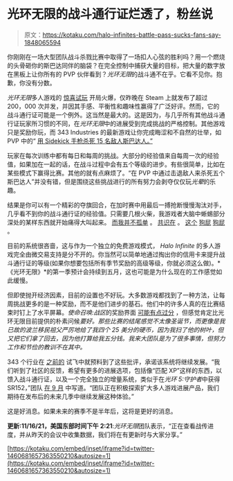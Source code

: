# 光环无限的战斗通行证烂透了，粉丝说

> 原文：<https://kotaku.com/halo-infinites-battle-pass-sucks-fans-say-1848065594>

你刚刚在一场大型团队战斗杀戮比赛中取得了一场扣人心弦的胜利吗？用一个燃烧的头骨砸你的斯巴达同伴的脑袋？在完全控制中捕获大量的目标，把大量的数字放在黑板上让你所有的 PVP 伙伴看到？*光环无限*的战斗通不在乎。它看不见你。抱歉，你没有分数。



*光环无限*多人游戏的 [惊喜试玩](https://kotaku.com/surprise-halo-infinite-s-multiplayer-is-out-now-1848057791) 开局火爆，仅昨晚在 Steam 上就发布了超过 200，000 次并发，并因其手感、平衡性和趣味性赢得了广泛好评。然而，它的战斗通行证可能是一个例外。这当然是最大的。这是因为，与几乎所有其他战斗通行证玩家所习惯的不同，在*光环无限*中的进展受到完成挑战的严格控制。其他游戏只是奖励你玩，而 343 Industries 的最新游戏让你完成晦涩和不自然的壮举，如 PVP 中的“ [用 Sidekick 手枪杀死 15 名敌人斯巴达人。”](https://www.fanbyte.com/guides/halo-infinite-weekly-challenges-list-guide-tips-for-quick-completion/)

玩家在每次训练中都有每日和每周的挑战。大部分的经验值来自每周一次的经验值，如果加在一起的话，在战斗过程中会有五个等级的进步。有些很简单，比如在某些模式下赢得比赛。其他的就有点麻烦了。“在 PVP 中通过击退敌人来杀死五个斯巴达人”并没有错，但是围绕这些挑战进行的所有努力会剥夺仅仅玩*光晕*的乐趣。

结果是你可以有一个精彩的夺旗回合，在加时赛中用最后一搏抢断慢慢淘汰对手，几乎看不到你的战斗通行证的经验值。只需要几根火柴，我游戏者大脑中蜥蜴部分深处的某样东西就开始痛得大叫起来。 [而我并不孤单](https://www.pcgamesn.com/halo-infinite/premium-battle-pass) 。 [共识在](https://www.forbes.com/sites/paultassi/2021/11/16/343-already-knows-halo-infinite-multiplayer-battle-pass-progression-must-get-better/) 。 [这个](https://www.pcgamer.com/sorry-halo-infinite-but-your-battle-pass-sucks/) [狗屁](https://twitter.com/tomwarren/status/1460434463083700226) [狗屁](https://twitter.com/SkillUpYT/status/1460548814289260546) 。

目前的系统很吝啬，这与作为一个独立的免费游戏模式， *Halo Infinite* 的多人游戏完全由微交易支持是分不开的。你当然可以简单地通过掏出你的信用卡来提升战斗通行证的等级(如果你想要包括所有季节奖励的高级等级，你就必须这么做)。*《光环无限》*的第一季预计会持续到五月，这也可能是为什么现在的工作感觉如此缓慢。

但即使抛开经济因素，目前的设置也不好玩。大多数游戏都找到了一种方法，让每周挑战更多的是一种奖励，而不是他们进步的基石。他们中的许多人真的在比赛结束时钉上了水平屏幕。*使命召唤:战区*的奖励界面 [可能有点过分](https://kotaku.com/call-of-duty-warzone-s-rewards-screen-needs-to-chill-1843421140) ，但感觉肯定比光环无限目前提供的朴素问候*要好。那些比赛的结尾感觉不太像圣诞节，而更像是我已故的波兰移民祖父严厉地给了我四个 25 美分的硬币，因为我扫了他的树叶，但又把它们拿了回去，因为他打算给我五分钱。我来大团队是为了很多事情，但努力工作和节俭的教训不在其中。*

343 个行业在 [之前的](https://kotaku.com/a-promising-weekend-with-halo-infinites-beta-1847410889) 试飞中就预料到了这些批评，承诺该系统将继续发展。“我们听到了社区的反馈，希望有更多的进展选项，包括像“匹配 XP”这样的东西，以馈入战斗通行证，以及一个完全独立的增量系统，类似于在*光环 5:守护者*中获得 SR152，”团队 [在 9 月](https://www.halowaypoint.com/en-us/news/inside-infinite-september-2021) 中写道。“团队正在积极探索扩大多人游戏进展产品，我们期待在发布后的未来几季中继续发展这种体验。”

这是好消息。如果未来的赛季不是半年后，这将是更好的消息。

**更新:11/16/21，美国东部时间下午 2:21**:*光环无限*团队表示，“正在查看战传进度，并从昨天的会议中收集数据，我们将在有更新时与大家分享。”

 [https://kotaku.com/embed/inset/iframe?id=twitter-1460681657363550210&autosize=1](https://kotaku.com/embed/inset/iframe?id=twitter-1460681657363550210&autosize=1)